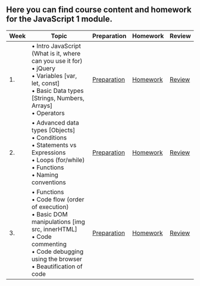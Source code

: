 ## Here you can find course content and homework for the JavaScript 1 module.

| Week | Topic | Preparation | Homework | Review |
| ---- | --------------------------------------------------------------------------------------------------------------------------------------------------------------------------------------------- | -------------------------------------------------------------------------------------------------------------------- | --------------------------------------- |------------------------------------------------------------------------ |
|1.|• Intro JavaScript (What is it, where can you use it for)<br>• jQuery<br>• Variables [var, let, const]<br>• Basic Data types [Strings, Numbers, Arrays]<br>• Operators|[Preparation](/JavaScript1/Week1/preparation.md)|[Homework](/JavaScript1/Week1/homework.md)|[Review](/JavaScript1/Week1/review.md)|
|2.|• Advanced data types [Objects] <br>• Conditions <br>• Statements vs Expressions<br> • Loops (for/while)<br>• Functions <br>• Naming conventions|[Preparation](/JavaScript1/Week2/readme.md)|[Homework](/JavaScript1/Week2/homework.md)|[Review](/JavaScript1/Week2/review.md)|
|3.|• Functions <br>• Code flow (order of execution) <br>• Basic DOM manipulations [img src, innerHTML] <br>• Code commenting <br>• Code debugging using the browser <br>• Beautification of code | [Preparation](/JavaScript1/Week3/readme.md)|[Homework](/JavaScript1/Week3/homework.md)|[Review](/JavaScript1/Week3/review.md)